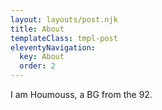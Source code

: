 ```yaml
---
layout: layouts/post.njk
title: About
templateClass: tmpl-post
eleventyNavigation:
  key: About
  order: 2
---
```


I am Houmouss, a BG from the 92.